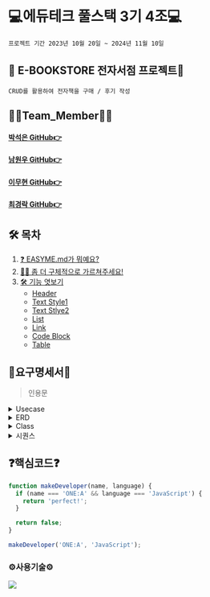 #  💻에듀테크 풀스택 3기 4조💻
```bash
프로젝트 기간 2023년 10월 20일 ~ 2024년 11월 10일
```
## 📖 E-BOOKSTORE 전자서점 프로젝트📖
```bash프로젝트 소개
CRUD를 활용하여 전자책을 구매 / 후기 작성
```

## 🙋‍♀️Team_Member🙋‍♀️
#### [박석은 GitHub👉](https://github.com/seokeunpark)
#### [남원우 GitHub👉](https://github.com/wwnoov)
#### [이무현 GitHub👉](https://github.com/LMH9999)
#### [최경락 GitHub👉](https://github.com/raknrak)

## 🛠 목차   

1. [❓ EASYME.md가 뭐예요?  ](#-easymemd가-뭐예요)
2. [🙋‍♀️ 좀 더 구체적으로 가르쳐주세요!](#-좀-더-구체적으로-가르쳐주세요)
3. [🛠 기능 엿보기](#-기능-엿보기)
    - [Header](#header)   
    - [Text Style1](#text-style1)   
    - [Text Stlye2](#text-style2)   
    - [List](#list)      
    - [Link](#link)   
    - [Code Block](#code-block)   
    - [Table](#table)
  
## 📌요구명세서📌

>인용문   
<details><summary>Usecase
</summary></details>
<details><summary>ERD
</summary></details>
<details><summary>Class
</summary></details>
<details><summary>시퀀스
</summary></details>

## ❓핵심코드❓
```js
function makeDeveloper(name, language) {
  if (name === 'ONE:A' && language === 'JavaScript') {
    return 'perfect!';
  }

  return false;
}

makeDeveloper('ONE:A', 'JavaScript');
```
   


### ⚙️사용기술⚙️
<a href="Java_Mybatis_Project/boards.sql"><img src="https://img.shields.io/badge/mysql-%2300f.svg?style=for-the-badge&logo=mysql&logoColor=white"/></a>



